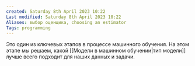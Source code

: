 ```yaml
---
created: Saturday 8th April 2023 10:22
Last modified: Saturday 8th April 2023 10:22
Aliases: выбор оценщика, choosing an estimator
Tags: programming
---
```



Это один из ключевых этапов в процессе машинного обучения. На этом этапе мы решаем, какой [[Модели в машинном обучении|тип модели]] лучше всего подходит для наших данных и задачи. 